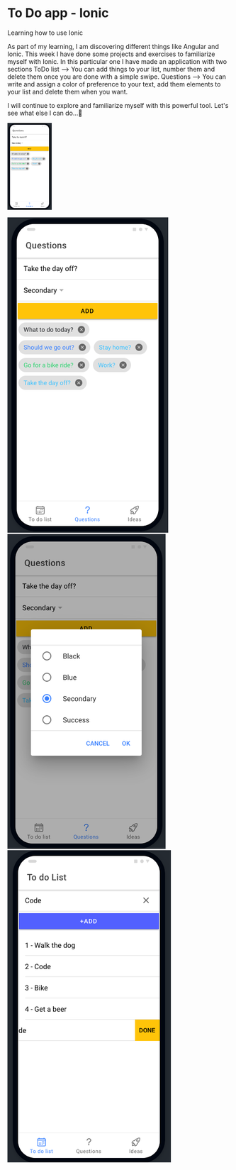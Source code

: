 # To Do app - Ionic
 Learning how to use Ionic
 
As part of my learning, I am discovering different things like Angular and Ionic. This week I have done some projects and exercises to familiarize myself with Ionic. In this particular one I have made an application with two sections 
ToDo list --> You can add things to your list, number them and delete them once you are done with a simple swipe.
Questions --> You can write and assign a color of preference to your text, add them elements to your list and delete them when you want. 

I will continue to explore and familiarize myself with this powerful tool. Let's see what else I can do...:eyes:


<img src="images/ionic-3.png" width="100">

![](images/ionic-3.png) ![](images/ionic-2.png)
![](images/ionic-1.png)
